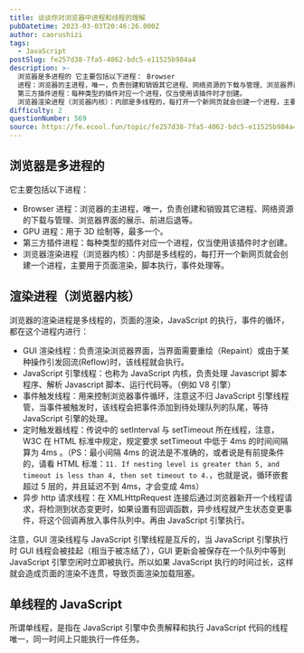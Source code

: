 ```yaml
---
title: 谈谈你对浏览器中进程和线程的理解
pubDatetime: 2023-03-03T20:46:26.000Z
author: caorushizi
tags:
  - JavaScript
postSlug: fe257d38-7fa5-4062-bdc5-e11525b984a4
description: >-
  浏览器是多进程的 它主要包括以下进程： Browser
  进程：浏览器的主进程，唯一，负责创建和销毁其它进程、网络资源的下载与管理、浏览器界面的展示、前进后退等。 GPU 进程：用于 3D 绘制等，最多一个。
  第三方插件进程：每种类型的插件对应一个进程，仅当使用该插件时才创建。
  浏览器渲染进程（浏览器内核）：内部是多线程的，每打开一个新网页就会创建一个进程，主要用于页面渲染，脚本执行，事件处理等。
difficulty: 2
questionNumber: 569
source: https://fe.ecool.fun/topic/fe257d38-7fa5-4062-bdc5-e11525b984a4
---
```


## 浏览器是多进程的

它主要包括以下进程：

- Browser 进程：浏览器的主进程，唯一，负责创建和销毁其它进程、网络资源的下载与管理、浏览器界面的展示、前进后退等。
- GPU 进程：用于 3D 绘制等，最多一个。
- 第三方插件进程：每种类型的插件对应一个进程，仅当使用该插件时才创建。
- 浏览器渲染进程（浏览器内核）：内部是多线程的，每打开一个新网页就会创建一个进程，主要用于页面渲染，脚本执行，事件处理等。

## 渲染进程（浏览器内核）

浏览器的渲染进程是多线程的，页面的渲染，JavaScript 的执行，事件的循环，都在这个进程内进行：

- GUI 渲染线程：负责渲染浏览器界面，当界面需要重绘（Repaint）或由于某种操作引发回流(Reflow)时，该线程就会执行。
- JavaScript 引擎线程：也称为 JavaScript 内核，负责处理 Javascript 脚本程序、解析 Javascript 脚本、运行代码等。（例如 V8 引擎）
- 事件触发线程：用来控制浏览器事件循环，注意这不归 JavaScript 引擎线程管，当事件被触发时，该线程会把事件添加到待处理队列的队尾，等待 JavaScript 引擎的处理。
- 定时触发器线程：传说中的 setInterval 与 setTimeout 所在线程，注意，W3C 在 HTML 标准中规定，规定要求 setTimeout 中低于 4ms 的时间间隔算为 4ms 。（PS：最小间隔 4ms 的说法是不准确的，或者说是有前提条件的，请看 HTML 标准：`11. If nesting level is greater than 5, and timeout is less than 4, then set timeout to 4.`，也就是说，循环嵌套超过 5 层的，并且延迟不到 4ms，才会变成 4ms）
- 异步 http 请求线程：在 XMLHttpRequest 连接后通过浏览器新开一个线程请求，将检测到状态变更时，如果设置有回调函数，异步线程就产生状态变更事件，将这个回调再放入事件队列中。再由 JavaScript 引擎执行。

注意，GUI 渲染线程与 JavaScript 引擎线程是互斥的，当 JavaScript 引擎执行时 GUI 线程会被挂起（相当于被冻结了），GUI 更新会被保存在一个队列中等到 JavaScript 引擎空闲时立即被执行。所以如果 JavaScript 执行的时间过长，这样就会造成页面的渲染不连贯，导致页面渲染加载阻塞。

## 单线程的 JavaScript

所谓单线程，是指在 JavaScript 引擎中负责解释和执行 JavaScript 代码的线程唯一，同一时间上只能执行一件任务。
